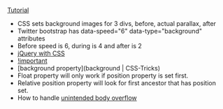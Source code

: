 [Tutorial](http://untame.net/2013/04/how-to-integrate-simple-parallax-with-twitter-bootstrap/)

* CSS sets background images for 3 divs, before, actual parallax, after
* Twitter bootstrap has data-speed="6" data-type="background" attributes 
* Before speed is 6, during is 4 and after is 2
* [jQuery with CSS](https://css-tricks.com/perfect-full-page-background-image/)
* [!important](https://css-tricks.com/when-using-important-is-the-right-choice/)
* [background property](background | CSS-Tricks)
* Float property will only work if position property is set first.
* Relative position property will look for first ancestor that has position set. 
* How to handle [unintended body overflow](https://css-tricks.com/findingfixing-unintended-body-overflow/)